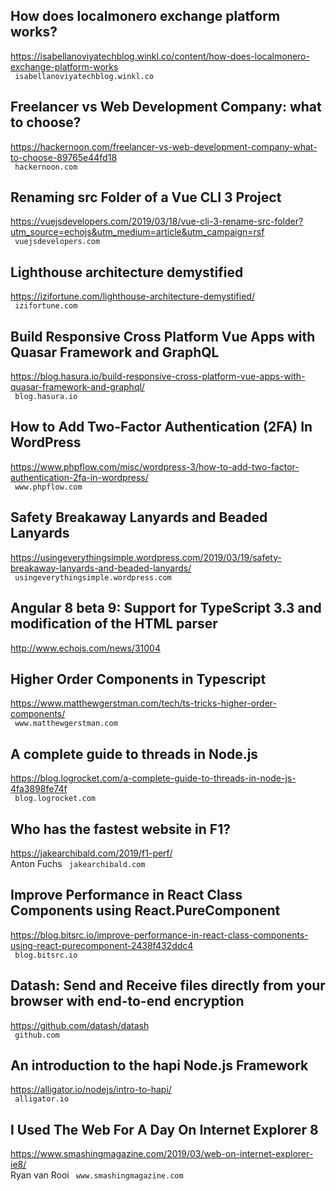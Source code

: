 ## How does localmonero exchange platform works?  
https://isabellanoviyatechblog.winkl.co/content/how-does-localmonero-exchange-platform-works  
 ` isabellanoviyatechblog.winkl.co`
  

## Freelancer vs Web Development Company: what to choose?  
https://hackernoon.com/freelancer-vs-web-development-company-what-to-choose-89765e44fd18  
 ` hackernoon.com`
  

## Renaming src Folder of a Vue CLI 3 Project  
https://vuejsdevelopers.com/2019/03/18/vue-cli-3-rename-src-folder?utm_source=echojs&utm_medium=article&utm_campaign=rsf  
 ` vuejsdevelopers.com`
  

## Lighthouse architecture demystified  
https://izifortune.com/lighthouse-architecture-demystified/  
 ` izifortune.com`
  

## Build Responsive Cross Platform Vue Apps with Quasar Framework and GraphQL  
https://blog.hasura.io/build-responsive-cross-platform-vue-apps-with-quasar-framework-and-graphql/  
 ` blog.hasura.io`
  

## How to Add Two-Factor Authentication (2FA) In WordPress  
https://www.phpflow.com/misc/wordpress-3/how-to-add-two-factor-authentication-2fa-in-wordpress/  
 ` www.phpflow.com`
  

## Safety Breakaway Lanyards and Beaded Lanyards  
https://usingeverythingsimple.wordpress.com/2019/03/19/safety-breakaway-lanyards-and-beaded-lanyards/  
 ` usingeverythingsimple.wordpress.com`
  

## Angular 8 beta 9: Support for TypeScript 3.3 and modification of the HTML parser  
http://www.echojs.com/news/31004  
 
  

## Higher Order Components in Typescript  
https://www.matthewgerstman.com/tech/ts-tricks-higher-order-components/  
 ` www.matthewgerstman.com`
  

## A complete guide to threads in Node.js  
https://blog.logrocket.com/a-complete-guide-to-threads-in-node-js-4fa3898fe74f  
 ` blog.logrocket.com`
  

## Who has the fastest website in F1?  
https://jakearchibald.com/2019/f1-perf/  
Anton Fuchs ` jakearchibald.com`
  

## Improve Performance in React Class Components using React.PureComponent  
https://blog.bitsrc.io/improve-performance-in-react-class-components-using-react-purecomponent-2438f432ddc4  
 ` blog.bitsrc.io`
  

## Datash: Send and Receive files directly from your browser with end-to-end encryption  
https://github.com/datash/datash  
 ` github.com`
  

## An introduction to the hapi Node.js Framework  
https://alligator.io/nodejs/intro-to-hapi/  
 ` alligator.io`
  

## I Used The Web For A Day On Internet Explorer 8  
https://www.smashingmagazine.com/2019/03/web-on-internet-explorer-ie8/  
Ryan van Rooi ` www.smashingmagazine.com`
  

